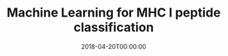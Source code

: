 ---
date: "2018-04-20T00:00:00"
external_link: "http://ab604.github.io/docs/mhc_tensorflow_notebook.html"
tags:
  - R
  - Deep Learning
  - MHC I antigen processing
summary: A toy model that attempts to classify peptides from my some of my experiments according to one of five MHC class I allotypes present in the cells I use.
title: Machine Learning for MHC I peptide classification
---